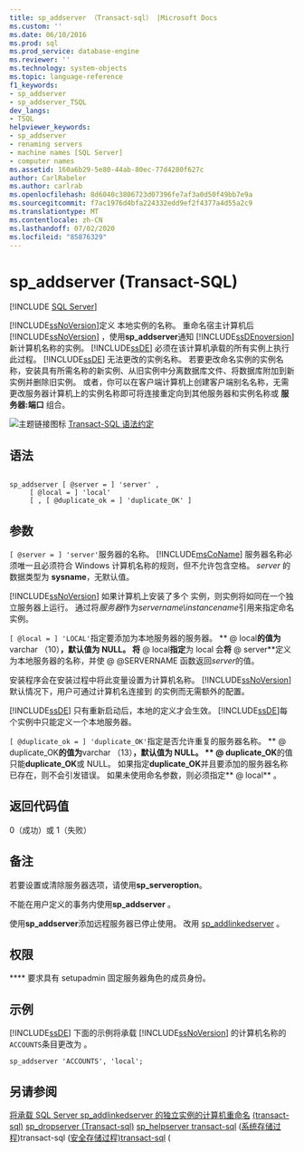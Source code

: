 ```yaml
---
title: sp_addserver （Transact-sql） |Microsoft Docs
ms.custom: ''
ms.date: 06/10/2016
ms.prod: sql
ms.prod_service: database-engine
ms.reviewer: ''
ms.technology: system-objects
ms.topic: language-reference
f1_keywords:
- sp_addserver
- sp_addserver_TSQL
dev_langs:
- TSQL
helpviewer_keywords:
- sp_addserver
- renaming servers
- machine names [SQL Server]
- computer names
ms.assetid: 160a6b29-5e80-44ab-80ec-77d4280f627c
author: CarlRabeler
ms.author: carlrab
ms.openlocfilehash: 8d6040c3806723d07396fe7af3a0d50f49bb7e9a
ms.sourcegitcommit: f7ac1976d4bfa224332edd9ef2f4377a4d55a2c9
ms.translationtype: MT
ms.contentlocale: zh-CN
ms.lasthandoff: 07/02/2020
ms.locfileid: "85876329"
---
```

# <a name="sp_addserver-transact-sql"></a>sp_addserver (Transact-SQL)
[!INCLUDE [SQL Server](../../includes/applies-to-version/sqlserver.md)]

  [!INCLUDE[ssNoVersion](../../includes/ssnoversion-md.md)]定义  本地实例的名称。 重命名宿主计算机后 [!INCLUDE[ssNoVersion](../../includes/ssnoversion-md.md)] ，使用**sp_addserver**通知 [!INCLUDE[ssDEnoversion](../../includes/ssdenoversion-md.md)] 新计算机名称的实例。 [!INCLUDE[ssDE](../../includes/ssde-md.md)] 必须在该计算机承载的所有实例上执行此过程。 [!INCLUDE[ssDE](../../includes/ssde-md.md)] 无法更改的实例名称。 若要更改命名实例的实例名称，安装具有所需名称的新实例、从旧实例中分离数据库文件、将数据库附加到新实例并删除旧实例。 或者，你可以在客户端计算机上创建客户端别名名称，无需更改服务器计算机上的实例名称即可将连接重定向到其他服务器和实例名称或 **服务器:端口** 组合。

 ![主题链接图标](../../database-engine/configure-windows/media/topic-link.gif "“主题链接”图标") [Transact-SQL 语法约定](../../t-sql/language-elements/transact-sql-syntax-conventions-transact-sql.md)

## <a name="syntax"></a>语法

```

sp_addserver [ @server = ] 'server' ,
     [ @local = ] 'local' 
     [ , [ @duplicate_ok = ] 'duplicate_OK' ]
```

## <a name="arguments"></a>参数
`[ @server = ] 'server'`服务器的名称。 [!INCLUDE[msCoName](../../includes/msconame-md.md)] 服务器名称必须唯一且必须符合  Windows 计算机名称的规则，但不允许包含空格。 *server* 的数据类型为 **sysname**，无默认值。

 [!INCLUDE[ssNoVersion](../../includes/ssnoversion-md.md)] 如果计算机上安装了多个  实例，则实例将如同在一个独立服务器上运行。 通过将*服务器*作为*servername\instancename*引用来指定命名实例。

`[ @local = ] 'LOCAL'`指定要添加为本地服务器的服务器。 ** \@ local**的值为**varchar （10）**，默认值为 NULL。 将** \@ local**指定**为 local 会**将** \@ server**定义为本地服务器的名称，并使 @ @SERVERNAME 函数返回*server*的值。

  安装程序会在安装过程中将此变量设置为计算机名称。 [!INCLUDE[ssNoVersion](../../includes/ssnoversion-md.md)] 默认情况下，用户可通过计算机名连接到  的实例而无需额外的配置。

 [!INCLUDE[ssDE](../../includes/ssde-md.md)] 只有重新启动后，本地的定义才会生效。 [!INCLUDE[ssDE](../../includes/ssde-md.md)]每个实例中只能定义一个本地服务器。

`[ @duplicate_ok = ] 'duplicate_OK'`指定是否允许重复的服务器名称。 ** \@ duplicate_OK**的值为**varchar （13）**，默认值为 NULL。 ** \@ duplicate_OK**的值只能**duplicate_OK**或 NULL。 如果指定**duplicate_OK**并且要添加的服务器名称已存在，则不会引发错误。 如果未使用命名参数，则必须指定** \@ local** 。

## <a name="return-code-values"></a>返回代码值
 0（成功）或 1（失败）

## <a name="remarks"></a>备注
 若要设置或清除服务器选项，请使用**sp_serveroption**。

 不能在用户定义的事务内使用**sp_addserver** 。

 使用**sp_addserver**添加远程服务器已停止使用。 改用 [sp_addlinkedserver](../../relational-databases/system-stored-procedures/sp-addlinkedserver-transact-sql.md) 。

## <a name="permissions"></a>权限
 **** 要求具有 setupadmin 固定服务器角色的成员身份。

## <a name="examples"></a>示例
 [!INCLUDE[ssDE](../../includes/ssde-md.md)] 下面的示例将承载 [!INCLUDE[ssNoVersion](../../includes/ssnoversion-md.md)] 的计算机名称的 `ACCOUNTS`条目更改为 。

```
sp_addserver 'ACCOUNTS', 'local';
```

## <a name="see-also"></a>另请参阅
 [将承载 SQL Server sp_addlinkedserver 的独立实例的计算机重命名](../../database-engine/install-windows/rename-a-computer-that-hosts-a-stand-alone-instance-of-sql-server.md) [&#40;transact-sql&#41;](../../relational-databases/system-stored-procedures/sp-addlinkedserver-transact-sql.md) [sp_dropserver &#40;Transact-sql&#41;](../../relational-databases/system-stored-procedures/sp-dropserver-transact-sql.md) [sp_helpserver transact-sql](../../relational-databases/system-stored-procedures/sp-helpserver-transact-sql.md) &#40;[系统存储过程](../../relational-databases/system-stored-procedures/system-stored-procedures-transact-sql.md)&#41;transact-sql &#40;[安全存储过程&#41;transact-sql](../../relational-databases/system-stored-procedures/security-stored-procedures-transact-sql.md) &#40;



